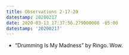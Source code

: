```yaml
---
title: Observations 2-17-20
datestamp: 20200217
date: 2020-03-13 17:37:56.279000000 -05:00
datestamp: '20200217'
---
```


- “Drumming Is My Madness” by Ringo. Wow.
